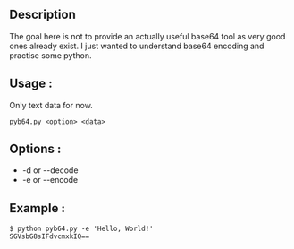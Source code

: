 ## Description

The goal here is not to provide an actually useful base64 tool as very good ones already exist. 
I just wanted to understand base64 encoding and practise some python.

## Usage :

Only text data for now.

```
pyb64.py <option> <data> 
```

## Options :

- -d  or --decode
- -e  or --encode

## Example :

```
$ python pyb64.py -e 'Hello, World!'
SGVsbG8sIFdvcmxkIQ==

```
